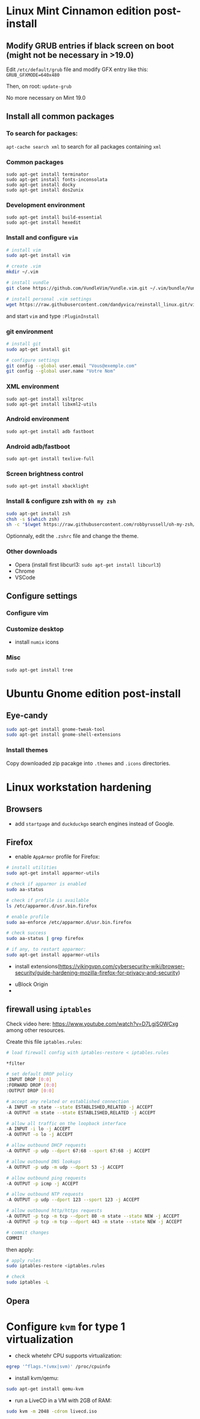 # Linux Mint Cinnamon edition post-install

## Modify GRUB entries if black screen on boot (might not be necessary in >19.0)

Edit ```/etc/default/grub``` file and modify GFX entry like this: ```GRUB_GFXMODE=640x480```

Then, on root: ```update-grub```

No more necessary on Mint 19.0

## Install all common packages

### To search for packages: 
```apt-cache search xml``` to search for all packages containing ```xml```

### Common packages
```
sudo apt-get install terminator
sudo apt-get install fonts-inconsolata
sudo apt-get install docky
sudo apt-get install dos2unix 
```

### Development environment
```
sudo apt-get install build-essential
sudo apt-get install hexedit
```

### Install and configure ```vim```
```sh
# install vim
sudo apt-get install vim

# create .vim
mkdir ~/.vim

# install vundle
git clone https://github.com/VundleVim/Vundle.vim.git ~/.vim/bundle/Vundle.vim

# install personal .vim settings
wget https://raw.githubusercontent.com/dandyvica/reinstall_linux.git/vimrc ~/.vimrc
```
and start ```vim``` and type ```:PluginInstall```

### git environment
```sh
# install git
sudo apt-get install git

# configure settings
git config --global user.email "Vous@exemple.com"
git config --global user.name "Votre Nom"
```

### XML environment
```
sudo apt-get install xsltproc
sudo apt-get install libxml2-utils
```

### Android environment
```
sudo apt-get install adb fastboot
```

### Android adb/fastboot
```
sudo apt-get install texlive-full
```

### Screen brightness control
```
sudo apt-get install xbacklight
```

### Install & configure zsh with ```Oh my zsh```
```sh
sudo apt-get install zsh
chsh -s $(which zsh)
sh -c "$(wget https://raw.githubusercontent.com/robbyrussell/oh-my-zsh/master/tools/install.sh -O -)"
```

Optionnaly, edit the ```.zshrc``` file and change the theme.


### Other downloads

- Opera (install first libcurl3: ```sudo apt-get install libcurl3```)
- Chrome
- VSCode

## Configure settings


### Configure vim


### Customize desktop

- install ```numix``` icons

### Misc
```
sudo apt-get install tree
```

# Ubuntu Gnome edition post-install

## Eye-candy
```sh
sudo apt-get install gnome-tweak-tool 
sudo apt-get install gnome-shell-extensions
```

### Install themes
Copy downloaded zip pacakge into ```.themes``` and ```.icons``` directories.

# Linux workstation hardening

## Browsers

* add ```startpage``` and ```duckduckgo``` search engines instead of Google.

## Firefox

* enable ```AppArmor``` profile for Firefox: 

```sh
# install utilities
sudo apt-get install apparmor-utils

# check if apparmor is enabled
sudo aa-status

# check if profile is available
ls /etc/apparmor.d/usr.bin.firefox

# enable profile
sudo aa-enforce /etc/apparmor.d/usr.bin.firefox

# check success
sudo aa-status | grep firefox

# if any, to restart apparmor:
sudo apt-get install apparmor-utils
```

* install extensions(https://vikingvpn.com/cybersecurity-wiki/browser-security/guide-hardening-mozilla-firefox-for-privacy-and-security)

- uBlock Origin
- 



## firewall using ```iptables```

Check video here: https://www.youtube.com/watch?v=D7LgjSOWCxg among other resources.

Create this file ```iptables.rules```:

```sh
# load firewall config with iptables-restore < iptables.rules

*filter

# set default DROP policy
:INPUT DROP [0:0]
:FORWARD DROP [0:0]
:OUTPUT DROP [0:0]

# accept any related or established connection
-A INPUT -m state --state ESTABLISHED,RELATED -j ACCEPT
-A OUTPUT -m state --state ESTABLISHED,RELATED -j ACCEPT

# allow all traffic on the loopback interface
-A INPUT -i lo -j ACCEPT
-A OUTPUT -o lo -j ACCEPT

# allow outbound DHCP requests
-A OUTPUT -p udp --dport 67:68 --sport 67:68 -j ACCEPT

# allow outbound DNS lookups
-A OUTPUT -p udp -m udp --dport 53 -j ACCEPT

# allow outbound ping requests
-A OUTPUT -p icmp -j ACCEPT

# allow outbound NTP requests
-A OUTPUT -p udp --dport 123 --sport 123 -j ACCEPT

# allow outbound http/https requests
-A OUTPUT -p tcp -m tcp --dport 80 -m state --state NEW -j ACCEPT
-A OUTPUT -p tcp -m tcp --dport 443 -m state --state NEW -j ACCEPT

# commit changes
COMMIT
```

then apply: 
```sh
# apply rules
sudo iptables-restore <iptables.rules

# check
sudo iptables -L
```

## Opera

# Configure ```kvm``` for type 1 virtualization

* check whetehr CPU supports virtualization:
```sh
egrep '^flags.*(vmx|svm)' /proc/cpuinfo
```

* install kvm/qemu:
```sh
sudo apt-get install qemu-kvm
```

* run a LiveCD in a VM with 2GB of RAM:
```sh
sudo kvm -m 2048 -cdrom livecd.iso
```